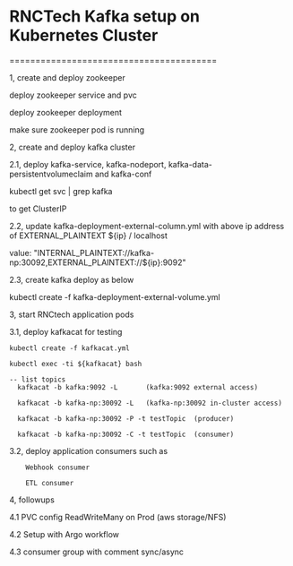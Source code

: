 # RNCTech Kafka setup on Kubernetes Cluster
========================================

1, create and deploy zookeeper

   deploy zookeeper service and pvc
   
   deploy zookeeper deployment

   make sure zookeeper pod is running


2, create and deploy kafka cluster

 2.1, deploy kafka-service, kafka-nodeport, kafka-data-persistentvolumeclaim and kafka-conf
 
   kubectl get svc | grep kafka
   
   to get ClusterIP

 2.2,  update kafka-deployment-external-column.yml with above ip address of EXTERNAL_PLAINTEXT ${ip} / localhost
 
   value: "INTERNAL_PLAINTEXT://kafka-np:30092,EXTERNAL_PLAINTEXT://${ip}:9092"

 2.3, create kafka deploy as below
 
   kubectl create -f kafka-deployment-external-volume.yml


3, start RNCtech application pods

 3.1, deploy kafkacat for testing
 
    kubectl create -f kafkacat.yml

    kubectl exec -ti ${kafkacat} bash

    -- list topics
      kafkacat -b kafka:9092 -L       (kafka:9092 external access)
      
      kafkacat -b kafka-np:30092 -L   (kafka-np:30092 in-cluster access)

      kafkacat -b kafka-np:30092 -P -t testTopic  (producer)
      
      kafkacat -b kafka-np:30092 -C -t testTopic  (consumer)

 3.2, deploy application consumers such as
 
        Webhook consumer
        
        ETL consumer

4, followups

  4.1 PVC config ReadWriteMany on Prod (aws storage/NFS)
  
  4.2 Setup with Argo workflow
  
  4.3 consumer group with comment sync/async
